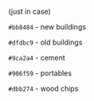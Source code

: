 (just in case)

`#bb8484` - new buildings

`#dfdbc9` - old buildings

`#9ca2a4` - cement

`#906f59` - portables

`#dbb274` - wood chips

